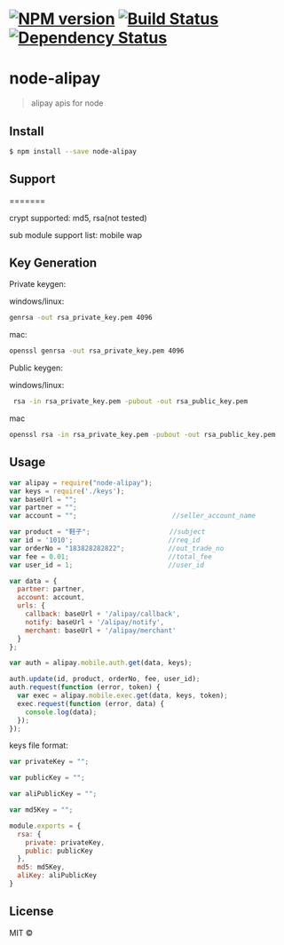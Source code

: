 #  [![NPM version][npm-image]][npm-url] [![Build Status][travis-image]][travis-url] [![Dependency Status][daviddm-image]][daviddm-url]

node-alipay
===========
  
> alipay apis for node


## Install

```sh
$ npm install --save node-alipay
```


## Support
=======

crypt supported:
md5, rsa(not tested)

sub module support list:
mobile wap


## Key Generation


Private keygen:

windows/linux:

```bash
genrsa -out rsa_private_key.pem 4096
```

mac:

```bash
openssl genrsa -out rsa_private_key.pem 4096
```

Public keygen:

windows/linux:

```bash
 rsa -in rsa_private_key.pem -pubout -out rsa_public_key.pem
```

mac
```bash
openssl rsa -in rsa_private_key.pem -pubout -out rsa_public_key.pem
```

## Usage


```javascript
var alipay = require("node-alipay");
var keys = require('./keys');
var baseUrl = "";
var partner = "";
var account = "";                        //seller_account_name

var product = "鞋子";                    //subject
var id = '1010';                        //req_id
var orderNo = "183828282822";           //out_trade_no
var fee = 0.01;                         //total_fee
var user_id = 1;                        //user_id

var data = {
  partner: partner,
  account: account,
  urls: {
    callback: baseUrl + '/alipay/callback',
    notify: baseUrl + '/alipay/notify',
    merchant: baseUrl + '/alipay/merchant'
  }
};

var auth = alipay.mobile.auth.get(data, keys);

auth.update(id, product, orderNo, fee, user_id);
auth.request(function (error, token) {
  var exec = alipay.mobile.exec.get(data, keys, token);
  exec.request(function (error, data) {
    console.log(data);
  });
});
```

keys file format:

```javascript
var privateKey = "";

var publicKey = "";

var aliPublicKey = "";

var md5Key = "";

module.exports = {
  rsa: {
    private: privateKey,
    public: publicKey
  },
  md5: md5Key,
  aliKey: aliPublicKey
}

```

## License

MIT © []()


[npm-image]: https://badge.fury.io/js/node-alipay.svg
[npm-url]: https://npmjs.org/package/node-alipay
[travis-image]: https://travis-ci.org/JSSDKCN/node-alipay.svg?branch=master
[travis-url]: https://travis-ci.org/JSSDKCN/node-alipay
[daviddm-image]: https://david-dm.org/JSSDKCN/node-alipay.svg?theme=shields.io
[daviddm-url]: https://david-dm.org/JSSDKCN/node-alipay
